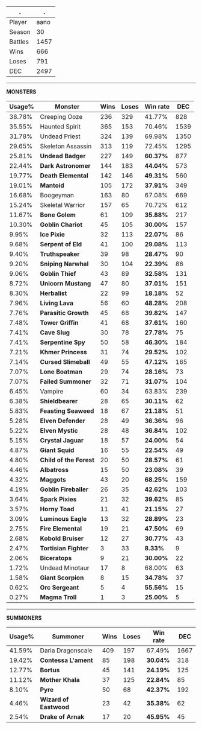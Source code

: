 .|.
|-|-
Player|aano
Season|30
Battles|1457
Wins|666
Loses|791
DEC|2497

---
**MONSTERS**

Usage%|Monster|Wins|Loses|Win rate|DEC|
-|-|-|-|-|-|
38.78%|Creeping Ooze|236|329|41.77%|828|
35.55%|Haunted Spirit|365|153|70.46%|1539|
31.78%|Undead Priest|324|139|69.98%|1350|
29.65%|Skeleton Assassin|313|119|72.45%|1295|
25.81%|**Undead Badger**|227|149|**60.37%**|877|
22.44%|**Dark Astronomer**|144|183|**44.04%**|573|
19.77%|**Death Elemental**|142|146|**49.31%**|560|
19.01%|**Mantoid**|105|172|**37.91%**|349|
16.68%|Boogeyman|163|80|67.08%|669|
15.24%|Skeletal Warrior|157|65|70.72%|612|
11.67%|**Bone Golem**|61|109|**35.88%**|217|
10.30%|**Goblin Chariot**|45|105|**30.00%**|157|
9.95%|**Ice Pixie**|32|113|**22.07%**|86|
9.68%|**Serpent of Eld**|41|100|**29.08%**|113|
9.40%|**Truthspeaker**|39|98|**28.47%**|90|
9.20%|**Sniping Narwhal**|30|104|**22.39%**|86|
9.06%|**Goblin Thief**|43|89|**32.58%**|131|
8.72%|**Unicorn Mustang**|47|80|**37.01%**|151|
8.30%|**Herbalist**|22|99|**18.18%**|52|
7.96%|**Living Lava**|56|60|**48.28%**|208|
7.76%|**Parasitic Growth**|45|68|**39.82%**|147|
7.48%|**Tower Griffin**|41|68|**37.61%**|160|
7.41%|**Cave Slug**|30|78|**27.78%**|75|
7.41%|**Serpentine Spy**|50|58|**46.30%**|184|
7.21%|**Khmer Princess**|31|74|**29.52%**|102|
7.14%|**Cursed Slimeball**|49|55|**47.12%**|165|
7.07%|**Lone Boatman**|29|74|**28.16%**|73|
7.07%|**Failed Summoner**|32|71|**31.07%**|104|
6.45%|Vampire|60|34|63.83%|239|
6.38%|**Shieldbearer**|28|65|**30.11%**|62|
5.83%|**Feasting Seaweed**|18|67|**21.18%**|51|
5.28%|**Elven Defender**|28|49|**36.36%**|96|
5.22%|**Elven Mystic**|28|48|**36.84%**|102|
5.15%|**Crystal Jaguar**|18|57|**24.00%**|54|
4.87%|**Giant Squid**|16|55|**22.54%**|49|
4.80%|**Child of the Forest**|20|50|**28.57%**|61|
4.46%|**Albatross**|15|50|**23.08%**|39|
4.32%|**Maggots**|43|20|**68.25%**|159|
4.19%|**Goblin Fireballer**|26|35|**42.62%**|103|
3.64%|**Spark Pixies**|21|32|**39.62%**|85|
3.57%|**Horny Toad**|11|41|**21.15%**|27|
3.09%|**Luminous Eagle**|13|32|**28.89%**|23|
2.75%|**Fire Elemental**|19|21|**47.50%**|69|
2.68%|**Kobold Bruiser**|12|27|**30.77%**|43|
2.47%|**Tortisian Fighter**|3|33|**8.33%**|9|
2.06%|**Biceratops**|9|21|**30.00%**|22|
1.72%|Undead Minotaur|17|8|68.00%|63|
1.58%|**Giant Scorpion**|8|15|**34.78%**|37|
0.62%|**Orc Sergeant**|5|4|**55.56%**|15|
0.27%|**Magma Troll**|1|3|**25.00%**|5|

---
**SUMMONERS**

Usage%|Summoner|Wins|Loses|Win rate|DEC|
-|-|-|-|-|-|
41.59%|Daria Dragonscale|409|197|67.49%|1667|
19.42%|**Contessa L'ament**|85|198|**30.04%**|318|
12.77%|**Bortus**|45|141|**24.19%**|125|
11.12%|**Mother Khala**|37|125|**22.84%**|85|
8.10%|**Pyre**|50|68|**42.37%**|192|
4.46%|**Wizard of Eastwood**|23|42|**35.38%**|62|
2.54%|**Drake of Arnak**|17|20|**45.95%**|45|
